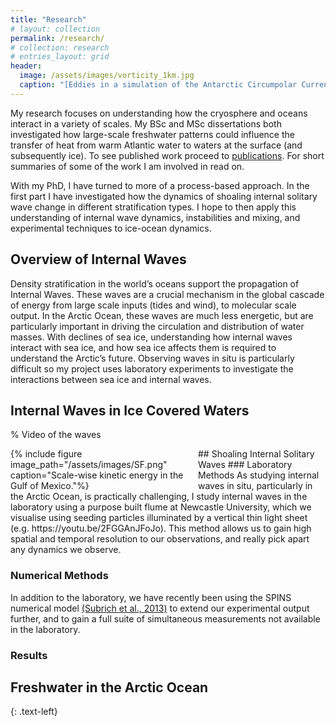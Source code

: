 ```yaml
---
title: "Research"
# layout: collection
permalink: /research/
# collection: research
# entries_layout: grid
header:
  image: /assets/images/vorticity_1km.jpg
  caption: "[Eddies in a simulation of the Antarctic Circumpolar Current.](/assets/documents/Balwada_et_al2018.pdf)"
---
```


My research focuses on understanding how the cryosphere and oceans interact in a variety of scales. My BSc and MSc dissertations both investigated how large-scale freshwater patterns could influence the transfer of heat from warm Atlantic water to waters at the surface (and subsequently ice). To see published work proceed to [publications](/publications). For short summaries of some of the work I am involved in read on. 

With my PhD, I have turned to more of a process-based approach. In the first part I have investigated how the dynamics of shoaling internal solitary wave change in different stratification types. I hope to then apply this understanding of internal wave dynamics, instabilities and mixing, and experimental techniques to ice-ocean dynamics.

## Overview of Internal Waves
Density stratification in the world’s oceans support the propagation of Internal Waves. These waves are a crucial mechanism in the global cascade of energy from large scale inputs (tides and wind), to molecular scale output. In the Arctic Ocean, these waves are much less energetic, but are particularly important in driving the circulation and distribution of water masses. With declines of sea ice, understanding how internal waves interact with sea ice, and how sea ice affects them is required to understand the Arctic’s future. Observing waves in situ is particularly difficult so my project uses laboratory experiments to investigate the interactions between sea ice and internal waves.


## Internal Waves in Ice Covered Waters
% Video of the waves
<div style="width:300px; float: left">
    {% include figure image_path="/assets/images/SF.png" caption="Scale-wise kinetic energy in the Gulf of Mexico."%}
</div>
## Shoaling Internal Solitary Waves 
### Laboratory Methods
As studying internal waves in situ, particularly in the Arctic Ocean, is practically challenging, I study internal waves in the laboratory using a purpose built flume at Newcastle University, which we visualise using seeding particles illuminated by a vertical thin light sheet (e.g. https://youtu.be/2FGGAnJFoJo). This method allows us to gain high spatial and temporal resolution to our observations, and really pick apart any dynamics we observe.

### Numerical Methods
In addition to the laboratory, we have recently been using the SPINS numerical model [(Subrich et al., 2013)](https://doi.org/10.1002/fld.3788) to extend our experimental output further, and to gain a full suite of simultaneous measurements not available in the laboratory.

### Results


## Freshwater in the Arctic Ocean


{: .text-left}

